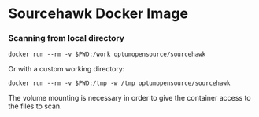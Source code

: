 # Sourcehawk Docker Image

### Scanning from local directory

```shell script
docker run --rm -v $PWD:/work optumopensource/sourcehawk
```

Or with a custom working directory:

```shell script
docker run --rm -v $PWD:/tmp -w /tmp optumopensource/sourcehawk
```

The volume mounting is necessary in order to give the container access to the files to scan.